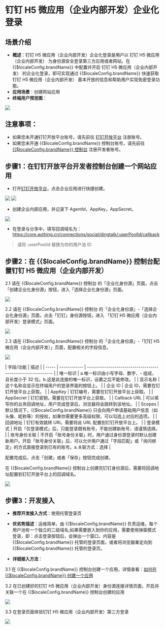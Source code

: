 # 钉钉 H5 微应用（企业内部开发）企业化登录

<LastUpdated/>

## 场景介绍

- **概述**：钉钉 H5 微应用（企业内部开发）企业化登录是用户以 钉钉 H5 微应用（企业内部开发） 为身份源安全登录第三方应用或者网站。在 {{$localeConfig.brandName}} 中配置并开启 钉钉 H5 微应用（企业内部开发） 的企业化登录，即可实现通过 {{$localeConfig.brandName}} 快速获取 钉钉 H5 微应用（企业内部开发） 基本开放的信息和帮助用户实现免密登录功能。
- **应用场景**：创建网站应用
- **终端用户预览图**：

<img src="./images/dingtalk_1.png" >


## 注意事项：

- 如果您未开通钉钉开放平台账号，请先前往 [钉钉开放平台](https://open-dev.dingtalk.com/#/) 注册账号。
- 如果您未开通 {{$localeConfig.brandName}} 控制台账号，请先前往 [{{$localeConfig.brandName}} 控制台](https://authing.cn/) 注册开发者账号。

## 步骤1：在钉钉开放平台开发者控制台创建一个网站应用

- 打开[钉钉开放平台](https://open-dev.dingtalk.com/#/)，点击企业应用进行快捷创建。

<img src="./images/dingtalk_2.png" >
<img src="./images/dingtalk_3.png" >

- 创建企业内部应用，并记录下 AgentId，AppKey，AppSecret。

<img src="./images/dingtalk_4.png" >

- 在登录与分享中，填写回调域名为：https://core.authing.cn/connections/social/dingtalk/:userPoolId/callback

> 请将 :userPoolId 替换为你的用户池 ID


## 步骤2：在 {{$localeConfig.brandName}} 控制台配置钉钉 H5 微应用（企业内部开发）

2.1 请在 {{$localeConfig.brandName}}  控制台 的「企业化身份源」页面，点击「创建企业化身份源」按钮，进入「选择企业化身份源」页面。

<img src="./images/dingtalk_5.png" >

2.2 请在  {{$localeConfig.brandName}}  控制台 的「企业化身份源」-「选择企业化身份源」页面，点击「钉钉」身份源按钮，进入 「钉钉 H5 微应用（企业内部开发）登录模式」页面。

<img src="./images/dingtalk_6.png" >

2.3 请在  {{$localeConfig.brandName}}  控制台 的「企业化身份源」-「钉钉 H5 微应用（企业内部开发）」页面，配置相关的字段信息。

<img src="./images/dingtalk_7.png" >

| 字段/功能    | 描述                                                         |
| ----- | ------------ | ------------------------------------------------------------ |
| 唯一标识     | a.唯一标识由小写字母、数字、- 组成，且长度小于 32 位。b.这是此连接的唯一标识，设置之后不能修改。 |
| 显示名称     | 这个名称会显示在终端用户的登录界面的按钮上。                 |
| 企业 ID     | 企业 ID，需要在钉钉开放平台上获取。                  |
| AppKey     | 钉钉编号，需要在钉钉开放平台上获取。                  |
| AppSecret    |  钉钉密钥，需要在钉钉开放平台上获取。                   |
| Callback URL     | 可以填写你的业务回调地址，用户完成登录后，浏览器将会跳转到该地址。 |
| Scopes     | 默认情况下，{{$localeConfig.brandName}} 只会向用户申请基础用户信息（如头像、昵称等）的授权，如果你需要更多高级权限，可以勾选上对应的选项。 |
| 回调地址     |  钉钉有效跳转 URI。需要将此 URL 配置到钉钉开放平台上。 |
| 登录模式     | 开启「仅登录模式」后，只能登录既有账号，不能创建新账号，请谨慎选择。 |
| 账号身份关联 | 不开启「账号身份关联」时，用户通过身份源登录时默认创建新用户。开启「账号身份关联」后，可以允许用户通过「字段匹配」或「询问绑定」的方式直接登录到已有的账号。a.关联方式：选择 |

配置完成后，点击「创建」或者「保存」按钮完成创建。

在 {{$localeConfig.brandName}} 控制台上创建完钉钉身份源后，需要将回调地址配置到钉钉开放平台上的回调域名。

<img src="./images/dingtalk_8.png" >

## 步骤3：开发接入

- **推荐开发接入方式**：使用托管登录页

- **优劣势描述**：运维简单，由 {{$localeConfig.brandName}} 负责运维。每个用户池有一个独立的二级域名;如果需要嵌入到你的应用，需要使用弹窗模式登录，即：点击登录按钮后，会弹出一个窗口，内容是 {{$localeConfig.brandName}} 托管的登录页面，或者将浏览器重定向到 {{$localeConfig.brandName}} 托管的登录页。

- **详细接入方法**：

3.1 在 {{$localeConfig.brandName}} 控制台创建一个应用，详情查看：[如何在 {{$localeConfig.brandName}} 创建一个应用](https://docs.authing.cn/v2/guides/app/create-app.html)

3.2 在已创建好的钉钉 H5 微应用（企业内部开发）身份源连接详情页面，开启并关联一个在 {{$localeConfig.brandName}} 控制台创建的应用

<img src="./images/dingtalk_9.png" >

3.3 在登录页面体验钉钉 H5 微应用（企业内部开发）第三方登录

<img src="./images/dingtalk_10.png" >
